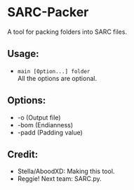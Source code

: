 # SARC-Packer
A tool for packing folders into SARC files.  

## Usage:
 * <code>main [Option...] folder</code>  
All the options are optional.
 
## Options:
 * -o (Output file)
 * -bom (Endianness)
 * -padd (Padding value)

## Credit:
 * Stella/AboodXD: Making this tool.
 * Reggie! Next team: SARC.py.
